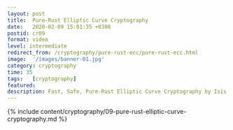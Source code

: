 ```yaml
---
layout: post
title:  Pure-Rust Elliptic Curve Cryptography
date:   2020-02-09 15:01:35 +0300
postid: cr09
format: video
level: intermediate
redirect_from: /cryptography/pure-rust-ecc/pure-rust-ecc.html
image:  '/images/banner-01.jpg'
category: cryptography
time: 35
tags:   [cryptography]
featured:
description: Fast, Safe, Pure-Rust Elliptic Curve Cryptography by Isis Lovecruft & Henry De Valence.
---
```


{% include content/cryptography/09-pure-rust-elliptic-curve-cryptography.md %}
